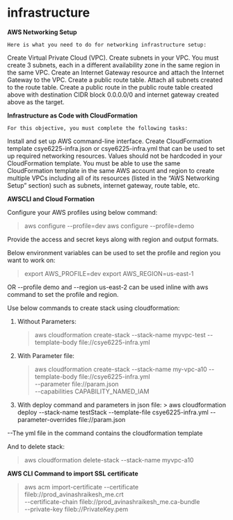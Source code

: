 # infrastructure

**AWS Networking Setup**

	Here is what you need to do for networking infrastructure setup:

Create Virtual Private Cloud (VPC).
Create subnets in your VPC. You must create 3 subnets, each in a different availability zone in the same region in the same VPC.
Create an Internet Gateway resource and attach the Internet Gateway to the VPC.
Create a public route table. Attach all subnets created to the route table.
Create a public route in the public route table created above with destination CIDR block 0.0.0.0/0 and internet gateway created above as the target.
 

**Infrastructure as Code with CloudFormation**
	
	For this objective, you must complete the following tasks:

Install and set up AWS command-line interface.
Create CloudFormation template csye6225-infra.json or csye6225-infra.yml that can be used to set up required networking resources.
Values should not be hardcoded in your CloudFormation template.
You must be able to use the same CloudFormation template in the same AWS account and region to create multiple VPCs including all of its resources (listed in the “AWS Networking Setup” section) such as subnets, internet gateway, route table, etc.

**AWSCLI and Cloud Formation**

Configure your AWS profiles using below command:
> aws configure --profile=dev
> aws configure --profile=demo

Provide the access and secret keys along with region and output formats.


Below environment variables can be used to set the profile and region you want to work on:

> export AWS_PROFILE=dev
> export AWS_REGION=us-east-1

OR 
	--profile demo and --region us-east-2 can be used inline with aws command to set the profile and region.

Use below commands to create stack using cloudformation:

 1. Without Parameters:
	> aws cloudformation create-stack --stack-name myvpc-test --template-body file://csye6225-infra.yml

 2. With Parameter file:
	> aws cloudformation create-stack --stack-name my-vpc-a10 --template-body file://csye6225-infra.yml \
	--parameter file://param.json \
	--capabilities CAPABILITY_NAMED_IAM
					 
 3. With deploy command and parameters in json file:
        > aws cloudformation deploy --stack-name testStack --template-file csye6225-infra.yml --parameter-overrides file://param.json
	

--The yml file in the command contains the cloudformation template
					 

And to delete stack:
> aws cloudformation delete-stack --stack-name myvpc-a10


**AWS CLI Command to import SSL certificate**

> aws acm import-certificate --certificate fileb://prod_avinashraikesh_me.crt \
--certificate-chain fileb://prod_avinashraikesh_me.ca-bundle \
--private-key fileb://PrivateKey.pem

